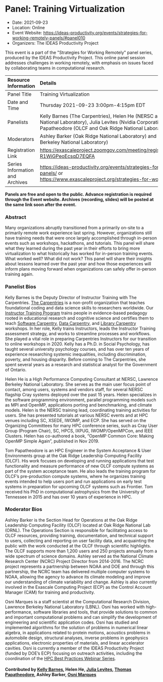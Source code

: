 # Panel: Training Virtualization

- Date: 2021-09-23
- Location: Online
- Event Website: https://ideas-productivity.org/events/strategies-for-working-remotely-panels/#panel010
- Organizers: The IDEAS Productivity Project
			   
This event is a part of the "Strategies for Working Remotely" 
panel series, produced by the IDEAS Productivity
Project.
This online panel session addresses challenges in working remotely, with emphasis on issues faced by collaborating teams in computational research.

Resource Information | Details
:--- | :---			   
Panel Title | Training Virtualization
Date and Time | Thursday 2021-09-23  3:00pm-4:15pm EDT 
Panelists | Kelly Barnes (The Carpentries), Helen He (NERSC and Lawrence Berkeley National Laboratory), Julia Levites (Nvidia Corporation), and Thomas Papatheodore (OLCF and Oak Ridge National Laboratory)
Moderators | Ashley Barker (Oak Ridge National Laboratory) and Osni Marques (Lawrence Berkeley National Laboratory)
Registration Link | 	<https://exascaleproject.zoomgov.com/meeting/register/vJItduChpzkrGhmO-R1WiGPeoEcsqD7EQFA>
Series Information and Archives | <https://ideas-productivity.org/events/strategies-for-working-remotely-panels/> or<br><https://www.exascaleproject.org/strategies-for-working-remotely/>

**Panels are free and open to the public. Advance registration is required through the Event website. Archives (recording, slides) will be posted at the same link soon after the event.**

### Abstract
<p>Many organizations abruptly transitioned from a primarily on-site to a primarily remote work experience last spring.  However, organizations still have training needs that were once largely accomplished through in-person events such as workshops, hackathons, and tutorials.  This panel will share what they learned during the past year in their efforts to bring more virtualization to what historically has worked for in-person training events.  What worked well?  What did not work?  This panel will share their insights about lessons learned over the past year and how those  experiences will inform plans moving forward when organizations can safely offer in-person training again.</p>

### Panelist Bios
<p>Kelly Barnes is the Deputy Director of Instructor Training with The Carpentries. <a href="carpentries.org">The Carpentries</a> is a non-profit organization that teaches foundational coding and data science skills to researchers worldwide. Our <a href="https://carpentries.org/become-instructor/">Instructor Training Program</a> trains people in evidence-based pedagogy rooted in educational research and cognitive science and certifies them to teach <a href="https://software-carpentry.org/">Software Carpentry</a>, <a href="https://datacarpentry.org/">Data Carpentry</a>, and <a href="https://librarycarpentry.org/">Library Carpentry</a> workshops. In her role, Kelly trains Instructors, leads the Instructor Training assessment strategy, and works to streamline processes and workflows. She played a vital role in preparing Carpentries Instructors for our transition to online workshops in 2020. Kelly has a Ph.D. in Social Psychology, has taught several university psychology courses, and has over ten years of experience researching systemic inequalities, including discrimination, poverty, and housing disparity. Before coming to The Carpentries, she spent several years as a research and statistical analyst for the Government of Ontario.</p>

<p>Helen He is a High Performance Computing Consultant at NERSC, Lawrence Berkeley National Laboratory. She serves as the main user focus point of contact, among users, systems and vendors staff, for several NERSC flagship Cray systems deployed over the past 15 years. Helen specializes in the software programming environment, parallel programming models such as MPI and OpenMP, applications porting and benchmarking, and climate models. Helen is the NERSC training lead, coordinating training activities for users. She has presented tutorials at various NERSC events and at HPC venues including SC, XSEDE, IWOMP, and ECP. She has served on the Organizing Committees for many HPC conference series, such as Cray User Group (Program Chair), SC, HPCS, IXPUG, IWOMP/OpenMPCon, and IEEE Clusters. Helen has co-authored a book, “OpenMP Common Core: Making OpenMP Simple Again”, published in Nov 2019.</p>

<p>Tom Papatheodore is an HPC Engineer in the System Acceptance &amp; User Environments group at the Oak Ridge Leadership Computing Facility (OLCF). His work focuses on developing and running applications that test functionality and measure performance of new OLCF compute systems as part of the system acceptance team. He also leads the training program for OLCF’s pre-production compute systems, where he organizes training events intended to help users port and run applications on early test systems in preparation for upcoming OLCF systems such as Frontier. Tom received his PhD in computational astrophysics from the University of Tennessee in 2015 and has over 10 years of experience in HPC.</p>

### Moderator Bios
<!-- Panel 9 bio -->
<p>Ashley Barker is the Section Head for Operations at the Oak Ridge Leadership Computing Facility (OLCF) located at Oak Ridge National Lab (ORNL). The Operations Section is responsible for facilitating access to OLCF resources, providing training, documentation, and technical support to users, collecting and reporting on user facility data, and acquainting the public with the work conducted at the OLCF through scientific highlights. The OLCF supports more than 1,200 users and 250 projects annually from a wide spectrum of science domains. Ashley served as the National Climate Research Center (NCRC) Project Director from 2014-2016. The NCRC project represents a partnership between NOAA and DOE and through this partnership, the NCRC team has delivered multiple computer systems to NOAA, allowing the agency to advance its climate modeling and improve our understanding of climate variability and change. Ashley is also currently involved in the Exascale Computing Project (ECP) as the Control Account Manager (CAM) for training and productivity.</p>

<!-- Bio prior to 2021-05-20
Ashley Barker is the Group Leader for the User Assistance and Outreach
(UAO) team at the Oak Ridge Leadership Computing Facility (OLCF)
located at Oak Ridge National Lab (ORNL). UAO is responsible for
facilitating access to OLCF resources, providing training,
documentation, and technical support to users, collecting and
reporting on user facility data, and acquainting the public with the
work conducted at the OLCF through scientific highlights. The OLCF
supports more than 1,200 users and 250 projects annually from a wide
spectrum of science domains. Ashley served as the National Climate
Research Center (NCRC) Project Director from 2014-2016. The NCRC
project represents a partnership between NOAA and DOE and through this
partnership, the NCRC team has delivered multiple computer systems to
NOAA, allowing the agency to advance its climate modeling and improve
our understanding of climate variability and change. Ashley is also
currently involved in the Exascale Computing Project (ECP) as the
Control Account Manager (CAM) for training and productivity.
-->
<p>Osni Marques is a staff scientist at the Computational Research Division, Lawrence Berkeley National Laboratory (LBNL). Osni has worked with high-performance, software libraries and tools, that provide solutions to common and important computational problems and can simplify the development of engineering and scientific application codes. Osni has studied and implemented algorithms for the solution of problems in numerical linear algebra, in applications related to protein motions, acoustics problems in automobile design, structural analyses, inverse problems in geophysics applications, electronic properties of materials, and linear accelerator cavities. Osni is currently a member of the IDEAS Productivity Project (funded by DOE’s ECP) focusing on outreach activities, including the coordination of the <a href="https://ideas-productivity.org/events">HPC Best Practices Webinar Series</a>.</p>

#### Contributed by [Kelly Barnes](https://github.com/klbarnes20 "Kelly Barnes's GitHub Profile"), Helen He, [Julia Levites](https://github.com/jlevites "Julia Levites's GitHub Profile"), [Thomas Papatheodore](https://github.com/tom-papatheodore "Thomas Papatheodore's GitHub Profile"), Ashley Barker, [Osni Marques](https://github.com/tom-papatheodore "Osni Marques's GitHub Profile")

<!---
Publish: yes
Categories: skills
Topics: online learning
Level: 2
Prerequisites: default
Aggregate: none
--->
